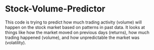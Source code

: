 # Stock-Volume-Predictor
This code is trying to predict how much trading activity (volume) will happen on the stock market based on patterns in past data. It looks at things like how the market moved on previous days (returns), how much trading happened (volume), and how unpredictable the market was (volatility).

